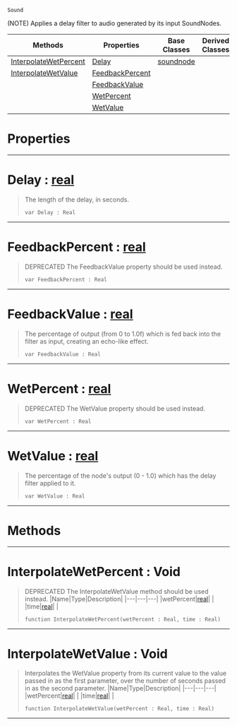  `Sound`

(NOTE) Applies a delay filter to audio generated by its input SoundNodes.

|Methods|Properties|Base Classes|Derived Classes|
|---|---|---|---|
|[ InterpolateWetPercent](https://github.com/ZilchEngine/ZilchDocs/blob/master/code_reference/class_reference/delaynode.markdown#interpolatewetpercent-vo)|[ Delay](https://github.com/ZilchEngine/ZilchDocs/blob/master/code_reference/class_reference/delaynode.markdown#delay-zilch-engine-docume)|[soundnode](https://github.com/ZilchEngine/ZilchDocs/blob/master/code_reference/class_reference/soundnode.markdown)| |
|[ InterpolateWetValue](https://github.com/ZilchEngine/ZilchDocs/blob/master/code_reference/class_reference/delaynode.markdown#interpolatewetvalue-void)|[ FeedbackPercent](https://github.com/ZilchEngine/ZilchDocs/blob/master/code_reference/class_reference/delaynode.markdown#feedbackpercent-zilch-eng)| | |
| |[ FeedbackValue](https://github.com/ZilchEngine/ZilchDocs/blob/master/code_reference/class_reference/delaynode.markdown#feedbackvalue-zilch-engin)| | |
| |[ WetPercent](https://github.com/ZilchEngine/ZilchDocs/blob/master/code_reference/class_reference/delaynode.markdown#wetpercent-zilch-engine-d)| | |
| |[ WetValue](https://github.com/ZilchEngine/ZilchDocs/blob/master/code_reference/class_reference/delaynode.markdown#wetvalue-zilch-engine-doc)| | |


 #  Properties


---  
 #  Delay : [real](https://github.com/ZilchEngine/ZilchDocs/blob/master/code_reference/nada_base_types/real.markdown)

> The length of the delay, in seconds.
> ``` lang=cpp, name=Nada
> var Delay : Real


---  
 #  FeedbackPercent : [real](https://github.com/ZilchEngine/ZilchDocs/blob/master/code_reference/nada_base_types/real.markdown)

> DEPRECATED The FeedbackValue property should be used instead.
> ``` lang=cpp, name=Nada
> var FeedbackPercent : Real


---  
 #  FeedbackValue : [real](https://github.com/ZilchEngine/ZilchDocs/blob/master/code_reference/nada_base_types/real.markdown)

> The percentage of output (from 0 to 1.0f) which is fed back into the filter as input, creating an echo-like effect.
> ``` lang=cpp, name=Nada
> var FeedbackValue : Real


---  
 #  WetPercent : [real](https://github.com/ZilchEngine/ZilchDocs/blob/master/code_reference/nada_base_types/real.markdown)

> DEPRECATED The WetValue property should be used instead.
> ``` lang=cpp, name=Nada
> var WetPercent : Real


---  
 #  WetValue : [real](https://github.com/ZilchEngine/ZilchDocs/blob/master/code_reference/nada_base_types/real.markdown)

> The percentage of the node's output (0 - 1.0) which has the delay filter applied to it.
> ``` lang=cpp, name=Nada
> var WetValue : Real


---  
 #  Methods


---  
 #  InterpolateWetPercent : Void

> DEPRECATED The InterpolateWetValue method should be used instead.
> |Name|Type|Description|
> |---|---|---|
> |wetPercent|[real](https://github.com/ZilchEngine/ZilchDocs/blob/master/code_reference/nada_base_types/real.markdown)| |
> |time|[real](https://github.com/ZilchEngine/ZilchDocs/blob/master/code_reference/nada_base_types/real.markdown)| |
> ``` lang=cpp, name=Nada
> function InterpolateWetPercent(wetPercent : Real, time : Real)
> ``` 


---  
 #  InterpolateWetValue : Void

> Interpolates the WetValue property from its current value to the value passed in as the first parameter, over the number of seconds passed in as the second parameter.
> |Name|Type|Description|
> |---|---|---|
> |wetPercent|[real](https://github.com/ZilchEngine/ZilchDocs/blob/master/code_reference/nada_base_types/real.markdown)| |
> |time|[real](https://github.com/ZilchEngine/ZilchDocs/blob/master/code_reference/nada_base_types/real.markdown)| |
> ``` lang=cpp, name=Nada
> function InterpolateWetValue(wetPercent : Real, time : Real)
> ``` 


---  
 

 